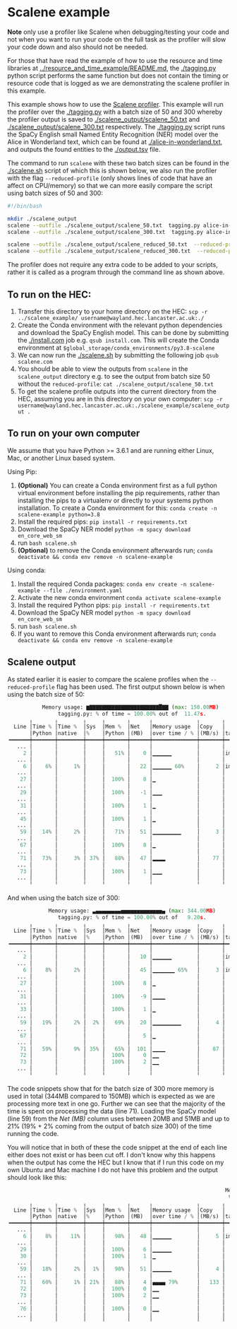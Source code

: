 # Scalene example

**Note** only use a profiler like Scalene when debugging/testing your code and not when you want to run your code on the full task as the profiler will slow your code down and also should not be needed.

For those that have read the example of how to use the resource and time libraries at [../resource_and_time_example/README.md](./resource_and_time_example/README.md), the [./tagging.py](./tagging.py) python script performs the same function but does not contain the timing or resource code that is logged as we are demonstrating the scalene profiler in this example. 

This example shows how to use the [Scalene profiler](https://github.com/emeryberger/scalene). This example will run the profiler over the [./tagging.py](./tagging.py) with a batch size of 50 and 300 whereby the profiler output is saved to [./scalene_output/scalene_50.txt](./scalene_output/scalene_50.txt) and [./scalene_output/scalene_300.txt](./scalene_output/scalene_300.txt) respectively. The [./tagging.py](./tagging.py) script runs the SpaCy English small Named Entity Recognition (NER) model over the Alice in Wonderland text, which can be found at [./alice-in-wonderland.txt](./alice-in-wonderland.txt), and outputs the found entities to the [./output.tsv](./output.tsv) file.


The command to run `scalene` with these two batch sizes can be found in the [./scalene.sh](./scalene.sh) script of which this is shown below, we also run the profiler with the flag `--reduced-profile` (only shows lines of code that have an affect on CPU/memory) so that we can more easily compare the script using batch sizes of 50 and 300:

``` bash
#!/bin/bash

mkdir ./scalene_output
scalene --outfile ./scalene_output/scalene_50.txt  tagging.py alice-in-wonderland.txt output.tsv 50
scalene --outfile ./scalene_output/scalene_300.txt  tagging.py alice-in-wonderland.txt output.tsv 300

scalene --outfile ./scalene_output/scalene_reduced_50.txt  --reduced-profile tagging.py alice-in-wonderland.txt output.tsv 50
scalene --outfile ./scalene_output/scalene_reduced_300.txt  --reduced-profile tagging.py alice-in-wonderland.txt output.tsv 300
```

The profiler does not require any extra code to be added to your scripts, rather it is called as a program through the command line as shown above.

## To run on the HEC:

1. Transfer this directory to your home directory on the HEC: `scp -r ../scalene_example/ username@wayland.hec.lancaster.ac.uk:./`
2. Create the Conda environment with the relevant python dependencies and download the SpaCy English model. This can be done by submitting the [./install.com](./install.com) job e.g. `qsub install.com`. This will create the Conda environment at `$global_storage/conda_environments/py3.8-scalene`
3. We can now run the [./scalene.sh](./scalene.sh) by submitting the following job `qsub scalene.com`
4. You should be able to view the outputs from `scalene` in the `scalene_output` directory e.g. to see the output from batch size 50 without the `reduced-profile`: `cat ./scalene_output/scalene_50.txt`
5. To get the scalene profile outputs into the current directory from the HEC, assuming you are in this directory on your own computer: `scp -r username@wayland.hec.lancaster.ac.uk:./scalene_example/scalene_output .`

## To run on your own computer

We assume that you have Python >= 3.6.1 and are running either Linux, Mac, or another Linux based system. 

Using Pip:

1. **(Optional)** You can create a Conda environment first as a full python virtual environment before installing the pip requirements, rather than installing the pips to a virtualenv or directly to your systems python installation. To create a Conda environment for this: `conda create -n scalene-example python=3.8`
2. Install the required pips: `pip install -r requirements.txt`
3. Download the SpaCy NER model `python -m spacy download en_core_web_sm`
4. run `bash scalene.sh` 
5. **(Optional)** to remove the Conda environment afterwards run; `conda deactivate && conda env remove -n scalene-example`

Using conda:

1. Install the required Conda packages: `conda env create -n scalene-example --file ./environment.yaml`
2. Activate the new conda environment `conda activate scalene-example`
3. Install the required Python pips: `pip install -r requirements.txt`
4. Download the SpaCy NER model `python -m spacy download en_core_web_sm`
5. run `bash scalene.sh`
6. If you want to remove this Conda environment afterwards run; `conda deactivate && conda env remove -n scalene-example`

## Scalene output

As stated earlier it is easier to compare the scalene profiles when the `--reduced-profile` flag has been used. The first output shown below is when using the batch size of 50:
``` python
           Memory usage: ▆▇▇▇▇▇▇▇▇▇▇▇▇▇▇▇▇▇▇▇▇▇▇█▇▇ (max: 150.00MB)            
                tagging.py: % of time = 100.00% out of  11.47s.                
       ╷       ╷        ╷     ╷       ╷      ╷              ╷       ╷          
  Line │Time % │Time %  │Sys  │Mem %  │Net   │Memory usage  │Copy   │          
       │Python │native  │%    │Python │(MB)  │over time / % │(MB/s) │tagging…  
╺━━━━━━┿━━━━━━━┿━━━━━━━━┿━━━━━┿━━━━━━━┿━━━━━━┿━━━━━━━━━━━━━━┿━━━━━━━┿━━━━━━━━━╸
   ... │       │        │     │       │      │              │       │          
     2 │       │        │     │   51% │    0 │▁▁▁▁▁▁        │       │import…   
   ... │       │        │     │       │      │              │       │          
     6 │    6% │     1% │     │       │   22 │▁▁▁▁▁▁ 60%    │     2 │import…   
   ... │       │        │     │       │      │              │       │          
    27 │       │        │     │  100% │    8 │▁             │       │    wi…   
   ... │       │        │     │       │      │              │       │          
    29 │       │        │     │  100% │   -1 │▁▁▁           │       │      …   
   ... │       │        │     │       │      │              │       │          
    31 │       │        │     │  100% │    1 │▁             │       │      …   
   ... │       │        │     │       │      │              │       │          
    45 │       │        │     │  100% │    1 │▁             │       │    pa…   
   ... │       │        │     │       │      │              │       │          
    59 │   14% │     2% │     │   71% │   51 │▁▁▁▁▁▁▁▁▁     │     3 │    nl…   
   ... │       │        │     │       │      │              │       │          
    67 │       │        │     │  100% │    8 │▁             │       │    wi…   
   ... │       │        │     │       │      │              │       │          
    71 │   73% │     3% │ 37% │   88% │   47 │▂▂▂▂          │    77 │      …   
   ... │       │        │     │       │      │              │       │          
    73 │       │        │     │  100% │    1 │▁▁▁           │       │      …   
   ... │       │        │     │       │      │              │       │          
       ╵       ╵        ╵     ╵       ╵      ╵              ╵       ╵          
```


And when using the batch size of 300:

``` python
             Memory usage: ▃▄▄▄▄▄▄▄▄▅▅▅▅▅▅▅▅▅▅▅▅▅▄ (max: 344.00MB)             
                tagging.py: % of time = 100.00% out of   9.20s.                
       ╷       ╷        ╷     ╷       ╷      ╷              ╷       ╷          
  Line │Time % │Time %  │Sys  │Mem %  │Net   │Memory usage  │Copy   │          
       │Python │native  │%    │Python │(MB)  │over time / % │(MB/s) │tagging…  
╺━━━━━━┿━━━━━━━┿━━━━━━━━┿━━━━━┿━━━━━━━┿━━━━━━┿━━━━━━━━━━━━━━┿━━━━━━━┿━━━━━━━━━╸
   ... │       │        │     │       │      │              │       │          
     2 │       │        │     │       │   10 │▁▁▁▁▁▁        │       │import…   
   ... │       │        │     │       │      │              │       │          
     6 │    8% │     2% │     │       │   45 │▁▁▁▁▁▁▁ 65%   │     3 │import…   
   ... │       │        │     │       │      │              │       │          
    27 │       │        │     │  100% │    8 │▁             │       │    wi…   
   ... │       │        │     │       │      │              │       │          
    31 │       │        │     │  100% │   -9 │▁▁▁▁          │       │      …   
   ... │       │        │     │       │      │              │       │          
    33 │       │        │     │  100% │    1 │▁             │       │      …   
   ... │       │        │     │       │      │              │       │          
    59 │   19% │     2% │  2% │   69% │   20 │▁▁▁▁▁▁▁▁▁     │     4 │    nl…   
   ... │       │        │     │       │      │              │       │          
    67 │       │        │     │       │    5 │▁             │       │    wi…   
   ... │       │        │     │       │      │              │       │          
    71 │   59% │     9% │ 35% │   65% │  101 │▁▁▁▁          │    87 │      …   
    72 │       │        │     │  100% │    0 │▁▁            │       │      …   
    73 │       │        │     │  100% │    2 │▁▁            │       │      …   
   ... │       │        │     │       │      │              │       │          
       ╵       ╵        ╵     ╵       ╵      ╵              ╵       ╵          
```

The code snippets show that for the batch size of 300 more memory is used in total (344MB compared to 150MB) which is expected as we are processing more text in one go. Further we can see that the majority of the time is spent on processing the data (line 71). Loading the SpaCy model (line 59) from the *Net (MB)* column uses between 20MB and 51MB and up to 21% (19% + 2% coming from the output of batch size 300) of the time running the code.

You will notice that in both of these the code snippet at the end of each line either does not exist or has been cut off. I don't know why this happens when the output has come the HEC but I know that if I run this code on my own Ubuntu and Mac machine I do not have this problem and the output should look like this:

``` python
                                                                     Memory usage: ▅▄▅▅▅▅▅▅▅▅▅▅▅▅▅▅▅▅▅ (max: 206.00MB)                                                                      
                                                                      tagging.py: % of time = 100.00% out of   6.65s.                                                                       
       ╷       ╷        ╷     ╷       ╷      ╷              ╷       ╷                                                                                                                       
  Line │Time % │Time %  │Sys  │Mem %  │Net   │Memory usage  │Copy   │                                                                                                                       
       │Python │native  │%    │Python │(MB)  │over time / % │(MB/s) │tagging.py                                                                                                             
╺━━━━━━┿━━━━━━━┿━━━━━━━━┿━━━━━┿━━━━━━━┿━━━━━━┿━━━━━━━━━━━━━━┿━━━━━━━┿━━━━━━━━━━━━━━━━━━━━━━━━━━━━━━━━━━━━━━━━━━━━━━━━━━━━━━━━━━━━━━━━━━━━━━━━━━━━━━━━━━━━━━━━━━━━━━━━━━━━━━━━━━━━━━━━━━━━━━╸
   ... │       │        │     │       │      │              │       │                                                                                                                       
     6 │    8% │    11% │     │   98% │   48 │▁▁▁▁▁▁        │     5 │import spacy                                                                                                           
   ... │       │        │     │       │      │              │       │                                                                                                                       
    29 │       │        │     │  100% │    6 │▁▁▁▁▁▁        │       │        for line in _file:                                                                                             
    30 │       │        │     │  100% │    1 │▁             │       │            if line.strip():                                                                                           
   ... │       │        │     │       │      │              │       │                                                                                                                       
    59 │   18% │     2% │  1% │   98% │   51 │▁▁▁▁▁▁        │     4 │    nlp = spacy.load("en_core_web_sm", disable=[ "tagger", "parser"])                                                  
   ... │       │        │     │       │      │              │       │                                                                                                                       
    71 │   60% │     1% │ 21% │   88% │    4 │▄▄▄▄ 79%      │   133 │            for spacy_doc in nlp.pipe(batch, batch_size=batch_size):                                                   
    72 │       │        │     │  100% │    0 │▁▁            │       │                for entity in spacy_doc.ents:                                                                          
    73 │       │        │     │  100% │    2 │▁▁            │       │                        tsv_writer.writerow([paragraph_number, entity.text,                                            
   ... │       │        │     │       │      │              │       │                                                                                                                       
    76 │       │        │     │  100% │    0 │▁▁            │       │                                             entity.end_char])                                                         
   ... │       │        │     │       │      │              │       │                                                                                                                       
       ╵       ╵        ╵     ╵       ╵      ╵              ╵       ╵                                                                                                                       
```

